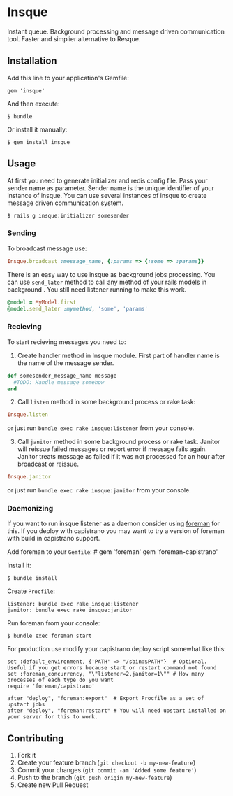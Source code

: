 # Insque

Instant queue. Background processing and message driven communication tool. Faster and simplier alternative to Resque.

## Installation

Add this line to your application's Gemfile:

    gem 'insque'

And then execute:

    $ bundle

Or install it manually:

    $ gem install insque

## Usage

At first you need to generate initializer and redis config file. Pass your sender name as parameter. 
Sender name is the unique identifier of your instance of insque. You can use several instances of insque to create message driven communication system. 

    $ rails g insque:initializer somesender

### Sending

To broadcast message use:
```ruby
Insque.broadcast :message_name, {:params => {:some => :params}}
```
There is an easy way to use insque as background jobs processing. You can use `send_later` method to call any method of your rails models in background
. You still need listener running to make this work.
```ruby
@model = MyModel.first
@model.send_later :mymethod, 'some', 'params'
```

### Recieving

To start recieving messages you need to:

1. Create handler method in Insque module. First part of handler name is the name of the message sender.
```ruby
def somesender_message_name message
  #TODO: Handle message somehow
end
```

2. Call `listen` method in some background process or rake task:
```ruby
Insque.listen
```

   or just run `bundle exec rake insque:listener` from your console.

3. Call `janitor` method in some background process or rake task. Janitor will reissue failed messages or report error if message fails again. Janitor treats message as failed if it was not processed for an hour after broadcast or reissue.
```ruby
Insque.janitor
```

   or just run `bundle exec rake insque:janitor` from your console.

### Daemonizing

If you want to run insque listener as a daemon consider using [foreman](https://github.com/ddollar/foreman) for this. 
If you deploy with capistrano you may want to try a version of foreman with build in capistrano support.

Add foreman to your `Gemfile`:
    # gem 'foreman'
    gem 'foreman-capistrano'

Install it:

    $ bundle install  

Create `Procfile`:

    listener: bundle exec rake insque:listener
    janitor: bundle exec rake insque:janitor

Run foreman from your console:
    
    $ bundle exec foreman start

For production use modify your capistrano deploy script somewhat like this:
    
    set :default_environment, {'PATH' => "/sbin:$PATH"}  # Optional. Useful if you get errors because start or restart command not found
    set :foreman_concurrency, "\"listener=2,janitor=1\"" # How many processes of each type do you want
    require 'foreman/capistrano'
    
    after "deploy", "foreman:export"  # Export Procfile as a set of upstart jobs
    after "deploy", "foreman:restart" # You will need upstart installed on your server for this to work.

## Contributing

1. Fork it
2. Create your feature branch (`git checkout -b my-new-feature`)
3. Commit your changes (`git commit -am 'Added some feature'`)
4. Push to the branch (`git push origin my-new-feature`)
5. Create new Pull Request
